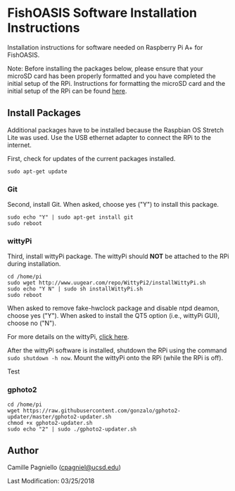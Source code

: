 # FishOASIS Software Installation Instructions
Installation instructions for software needed on Raspberry Pi A+ for FishOASIS.

Note: Before installing the packages below, please ensure that your microSD card has been properly formatted and you have completed the initial setup of the RPi. Instructions for formatting the microSD card and the initial setup of the RPi can be found [here](/software/FishOASIS_microSD_and_initial_setup.md).

## Install Packages
Additional packages have to be installed because the Raspbian OS Stretch Lite was used. Use the USB ethernet adapter to connect the RPi to the internet. 

First, check for updates of the current packages installed.
```
sudo apt-get update
```

### Git
Second, install Git. When asked, choose yes ("Y") to install this package.
```
sudo echo "Y" | sudo apt-get install git
sudo reboot
```

### wittyPi
Third, install wittyPi package. The wittyPi should **NOT** be attached to the RPi during installation.
```
cd /home/pi
sudo wget http://www.uugear.com/repo/WittyPi2/installWittyPi.sh
sudo echo "Y N" | sudo sh installWittyPi.sh
sudo reboot
```
When asked to remove fake-hwclock package and disable ntpd deamon, choose yes ("Y"). 
When asked to install the QT5 option (i.e., wittyPi GUI), choose no ("N").

For more details on the wittyPi, [click here](http://www.uugear.com/doc/WittyPi2_UserManual.pdf).

After the wittyPi software is installed, shutdown the RPi using the command `sudo shutdown -h now`. Mount the wittyPi onto the RPi (while the RPi is off).

Test 

### gphoto2
```
cd /home/pi
wget https://raw.githubusercontent.com/gonzalo/gphoto2-updater/master/gphoto2-updater.sh
chmod +x gphoto2-updater.sh
sudo echo "2" | sudo ./gphoto2-updater.sh
```

## Author
Camille Pagniello (cpagniel@ucsd.edu)

Last Modification: 03/25/2018
